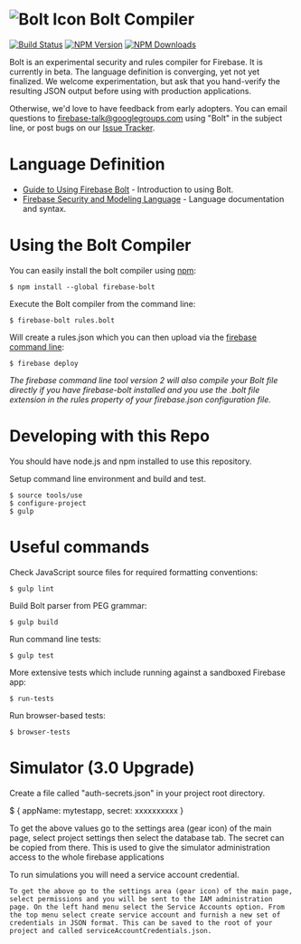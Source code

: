 # ![Bolt Icon](docs/images/flash.png) Bolt Compiler

[![Build Status](https://travis-ci.org/firebase/bolt.svg?branch=master)](https://travis-ci.org/firebase/bolt)
[![NPM Version](https://badge.fury.io/js/firebase-bolt.svg)](https://npmjs.org/package/firebase-bolt)
[![NPM Downloads](http://img.shields.io/npm/dm/firebase-bolt.svg)](https://npmjs.org/package/firebase-bolt)

Bolt is an experimental security and rules compiler for Firebase.  It is currently
in beta.  The language definition is converging, yet not yet finalized.  We welcome
experimentation, but ask that you hand-verify the resulting JSON output before
using with production applications.

Otherwise, we'd love to have feedback from early adopters.  You can email questions
to firebase-talk@googlegroups.com using "Bolt" in the subject line, or post bugs
on our [Issue Tracker](https://github.com/firebase/bolt/issues).

# Language Definition

  - [Guide to Using Firebase Bolt](docs/guide.md) - Introduction to using Bolt.
  - [Firebase Security and Modeling Language](docs/language.md) - Language documentation and syntax.

# Using the Bolt Compiler

You can easily install the bolt compiler using [npm](https://docs.npmjs.com/cli/install):

    $ npm install --global firebase-bolt

Execute the Bolt compiler from the command line:

    $ firebase-bolt rules.bolt

Will create a rules.json which you can then upload via the [firebase command
line](https://www.firebase.com/docs/hosting/command-line-tool.html):

    $ firebase deploy

_The firebase command line tool version 2 will also compile your Bolt file directly if you have firebase-bolt
installed and you use the .bolt file extension in the rules property of your firebase.json
configuration file._

# Developing with this Repo

You should have node.js and npm installed to use this repository.

Setup command line environment and build and test.

    $ source tools/use
    $ configure-project
    $ gulp

# Useful commands

Check JavaScript source files for required formatting conventions:

    $ gulp lint

Build Bolt parser from PEG grammar:

    $ gulp build

Run command line tests:

    $ gulp test

More extensive tests which include running against a sandboxed Firebase app:

    $ run-tests

Run browser-based tests:

    $ browser-tests

# Simulator (3.0 Upgrade)

Create a file called "auth-secrets.json" in your project root directory.

  $ { appName: mytestapp, secret: xxxxxxxxxx }

  To get the above values go to the settings area (gear icon) of the main page, select project settings then select the database tab. The secret can be copied from there. This is used to give the simulator administration access to the whole firebase applications

To run simulations you will need a service account credential.

    To get the above go to the settings area (gear icon) of the main page, select permissions and you will be sent to the IAM administration page. On the left hand menu select the Service Accounts option. From the top menu select create service account and furnish a new set of credentials in JSON format. This can be saved to the root of your project and called serviceAccountCredentials.json.
